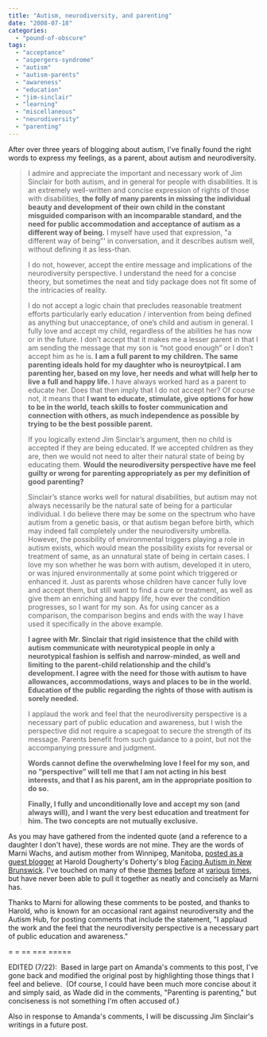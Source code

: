 ```yaml
---
title: "Autism, neurodiversity, and parenting"
date: "2008-07-18"
categories: 
  - "pound-of-obscure"
tags: 
  - "acceptance"
  - "aspergers-syndrome"
  - "autism"
  - "autism-parents"
  - "awareness"
  - "education"
  - "jim-sinclair"
  - "learning"
  - "miscellaneous"
  - "neurodiversity"
  - "parenting"
---
```


After over three years of blogging about autism, I've finally found the right words to express my feelings, as a parent, about autism and neurodiversity.

> I admire and appreciate the important and necessary work of Jim Sinclair for both autism, and in general for people with disabilities. It is an extremely well-written and concise expression of rights of those with disabilities, **the folly of many parents in missing the individual beauty and development of their own child in the constant misguided comparison with an incomparable standard, and the need for public accommodation and acceptance of autism as a different way of being.** I myself have used that expression, "a different way of being"' in conversation, and it describes autism well, without defining it as less-than.
> 
> I do not, however, accept the entire message and implications of the neurodiversity perspective. I understand the need for a concise theory, but sometimes the neat and tidy package does not fit some of the intricacies of reality.
> 
> I do not accept a logic chain that precludes reasonable treatment efforts particularly early education / intervention from being defined as anything but unacceptance, of one’s child and autism in general. I fully love and accept my child, regardless of the abilities he has now or in the future. I don’t accept that it makes me a lesser parent in that I am sending the message that my son is “not good enough” or I don’t accept him as he is. **I am a full parent to my children. The same parenting ideals hold for my daughter who is neuroytpical. I am parenting her, based on my love, her needs and what will help her to live a full and happy life.** I have always worked hard as a parent to educate her. Does that then imply that I do not accept her? Of course not, it means that **I want to educate, stimulate, give options for how to be in the world, teach skills to foster communication and connection with others, as much independence as possible by trying to be the best possible parent.**
> 
> If you logically extend Jim Sinclair’s argument, then no child is accepted if they are being educated. If we accepted children as they are, then we would not need to alter their natural state of being by educating them. **Would the neurodiversity perspective have me feel guilty or wrong for parenting appropriately as per my definition of good parenting?**
> 
> Sinclair’s stance works well for natural disabilities, but autism may not always necessarily be the natural sate of being for a particular individual. I do believe there may be some on the spectrum who have autism from a genetic basis, or that autism began before birth, which may indeed fall completely under the neurodiversity umbrella. However, the possibility of environmental triggers playing a role in autism exists, which would mean the possibility exists for reversal or treatment of same, as an unnatural state of being in certain cases. I love my son whether he was born with autism, developed it in utero, or was injured environmentally at some point which triggered or enhanced it. Just as parents whose children have cancer fully love and accept them, but still want to find a cure or treatment, as well as give them an enriching and happy life, how ever the condition progresses, so I want for my son. As for using cancer as a comparison, the comparison begins and ends with the way I have used it specifically in the above example.
> 
> **I agree with Mr. Sinclair that rigid insistence that the child with autism communicate with neurotypical people in only a neurotypical fashion is selfish and narrow-minded, as well and limiting to the parent-child relationship and the child’s development. I agree with the need for those with autism to have allowances, accommodations, ways and places to be in the world.** **Education of the public regarding the rights of those with autism is sorely needed.**
> 
> I applaud the work and feel that the neurodiversity perspective is a necessary part of public education and awareness, but I wish the perspective did not require a scapegoat to secure the strength of its message. Parents benefit from such guidance to a point, but not the accompanying pressure and judgment.
> 
> **Words cannot define the overwhelming love I feel for my son, and no “perspective” will tell me that I am not acting in his best interests, and that I as his parent, am in the appropriate position to do so.**
> 
> **Finally, I fully and unconditionally love and accept my son (and always will), and I want the very best education and treatment for him. The two concepts are not mutually exclusive.**

As you may have gathered from the indented quote (and a reference to a daughter I don't have), these words are not mine. They are the words of Marni Wachs, and autism mother from Winnipeg, Manitoba, [posted as a guest blogger](http://autisminnb.blogspot.com/2008/07/autism-mother-marni-wachs-discusses.html) at Harold Dougherty's Doherty's blog [Facing Autism in New Brunswick](http://autisminnb.blogspot.com/). I've touched on many of these [themes](http://autism.gbrettmiller.com/2008/06/enjoying-the-scenery-redux/) [before](http://autism.gbrettmiller.com/2008/04/a-view-from-the-middle/) at [various](http://autism.gbrettmiller.com/2008/02/autism-and-the-transition-to-adulthood-%e2%80%93-whose-life-is-it-anyway/) [times](http://autism.gbrettmiller.com/2008/02/indulge-your-kids-passion-and-build-on-their-strengths/), but have never been able to pull it together as neatly and concisely as Marni has.

Thanks to Marni for allowing these comments to be posted, and thanks to Harold, who is known for an occasional rant against neurodiversity and the Autism Hub, for posting comments that include the statement, "I applaud the work and the feel that the neurodiversity perspective is a necessary part of public education and awareness."

\= = == === =====

EDITED (7/22):  Based in large part on Amanda's comments to this post, I've gone back and modified the original post by highlighting those things that I feel and believe.  (Of course, I could have been much more concise about it and simply said, as Wade did in the comments, "Parenting is parenting," but conciseness is not something I'm often accused of.)

Also in response to Amanda's comments, I will be discussing Jim Sinclair's writings in a future post.

